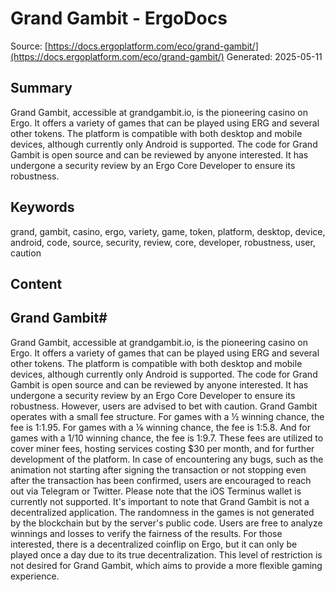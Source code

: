 # Grand Gambit - ErgoDocs
Source: [https://docs.ergoplatform.com/eco/grand-gambit/](https://docs.ergoplatform.com/eco/grand-gambit/)
Generated: 2025-05-11

## Summary
Grand Gambit, accessible at grandgambit.io, is the pioneering casino on Ergo. It offers a variety of games that can be played using ERG and several other tokens. The platform is compatible with both desktop and mobile devices, although currently only Android is supported. The code for Grand Gambit is open source and can be reviewed by anyone interested. It has undergone a security review by an Ergo Core Developer to ensure its robustness.

## Keywords
grand, gambit, casino, ergo, variety, game, token, platform, desktop, device, android, code, source, security, review, core, developer, robustness, user, caution

## Content
## Grand Gambit#
Grand Gambit, accessible at grandgambit.io, is the pioneering casino on Ergo. It offers a variety of games that can be played using ERG and several other tokens. The platform is compatible with both desktop and mobile devices, although currently only Android is supported.
The code for Grand Gambit is open source and can be reviewed by anyone interested. It has undergone a security review by an Ergo Core Developer to ensure its robustness. However, users are advised to bet with caution.
Grand Gambit operates with a small fee structure. For games with a ½ winning chance, the fee is 1:1.95. For games with a ⅙ winning chance, the fee is 1:5.8. And for games with a 1/10 winning chance, the fee is 1:9.7. These fees are utilized to cover miner fees, hosting services costing $30 per month, and for further development of the platform.
In case of encountering any bugs, such as the animation not starting after signing the transaction or not stopping even after the transaction has been confirmed, users are encouraged to reach out via Telegram or Twitter. Please note that the iOS Terminus wallet is currently not supported.
It's important to note that Grand Gambit is not a decentralized application. The randomness in the games is not generated by the blockchain but by the server's public code. Users are free to analyze winnings and losses to verify the fairness of the results. For those interested, there is a decentralized coinflip on Ergo, but it can only be played once a day due to its true decentralization. This level of restriction is not desired for Grand Gambit, which aims to provide a more flexible gaming experience.
